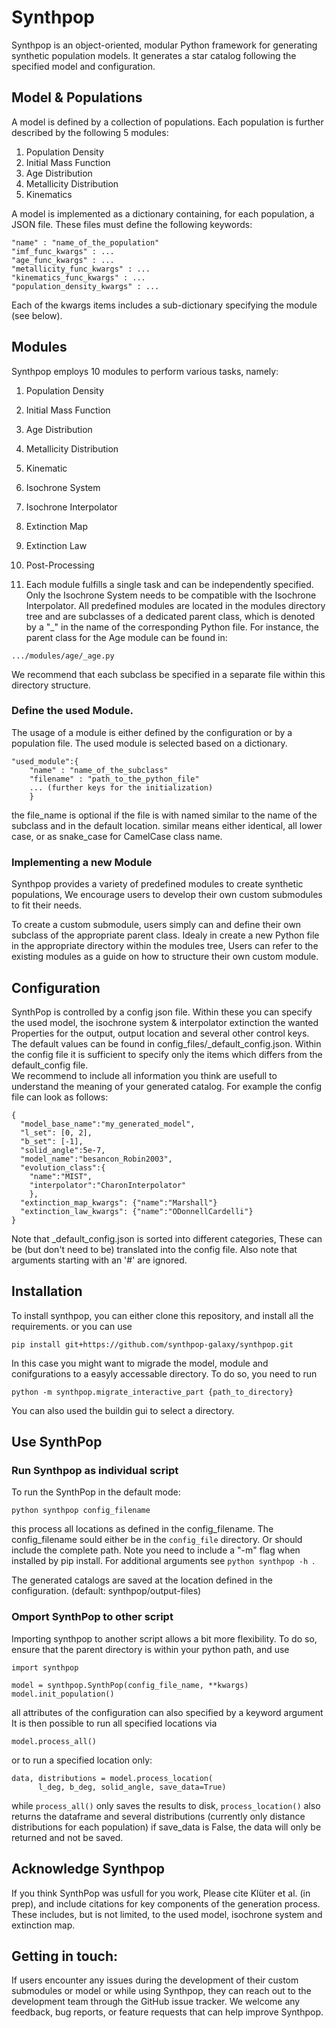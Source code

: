 # Synthpop

Synthpop is an object-oriented, modular Python framework 
for generating synthetic population models. 
It generates a star catalog following the specified model and configuration.

## Model & Populations

A model is defined by a collection of populations. 
Each population is further described by the following 5 modules:
1. Population Density
2. Initial Mass Function
3. Age Distribution
4. Metallicity Distribution
5. Kinematics

A model is implemented as a dictionary containing, 
for each population, a JSON file. 
These files must define the following keywords:


    "name" : "name_of_the_population"
    "imf_func_kwargs" : ...
    "age_func_kwargs" : ...
    "metallicity_func_kwargs" : ...
    "kinematics_func_kwargs" : ...
    "population_density_kwargs" : ...

Each of the kwargs items includes a sub-dictionary 
specifying the module (see below).

## Modules

Synthpop employs 10 modules to perform various tasks, namely:

1) Population Density
2) Initial Mass Function
3) Age Distribution
4) Metallicity Distribution
5) Kinematic
6) Isochrone System
7) Isochrone Interpolator
8) Extinction Map
9) Extinction Law
10) Post-Processing

11) Each module fulfills a single task and can be independently specified.
Only the Isochrone System needs to be compatible with the Isochrone Interpolator.
All predefined modules are located in the modules directory tree 
and are subclasses of a dedicated parent class, which is denoted by a "_" in the name of the corresponding Python file.
For instance, the parent class for the Age module can be found in:

``.../modules/age/_age.py ``

We recommend that each subclass be specified in a separate file within this directory structure.

### Define the used Module. 
The usage of a module is either defined by the configuration or by a population file.
The used module is selected based on a dictionary. 

    "used_module":{
        "name" : "name_of_the_subclass"
        "filename" : "path_to_the_python_file"
        ... (further keys for the initialization)
        }

the file_name is optional if the file is with named 
similar to the name of the subclass and in the default location. 
similar means either identical, all lower case, 
or as snake_case for  CamelCase class name.  

### Implementing a new Module
Synthpop provides a variety of predefined modules to create synthetic populations, 
We encourage users to develop their own custom submodules to fit their needs.

To create a custom submodule, users simply can and define their own subclass of the appropriate parent class. 
Idealy in create a new Python file in the appropriate directory within the modules tree, 
Users can refer to the existing modules as a guide on how to structure their own custom module.



## Configuration 
  SynthPop is controlled by a config json file. 
  Within these you can specify the used model, 
  the isochrone system & interpolator extinction
  the wanted Properties for the output, output location 
  and several other control keys.
  The default values can be found in config_files/_default_config.json.
  Within the config file it is sufficient to specify only the items 
  which differs from the default_config file.  
  We recommend to include all information you think are 
  usefull to understand the meaning of your generated catalog.
  For example the config file can look as follows:
    
    {
      "model_base_name":"my_generated_model",
      "l_set": [0, 2],
      "b_set": [-1],
      "solid_angle":5e-7,
      "model_name":"besancon_Robin2003",
      "evolution_class":{
        "name":"MIST", 
        "interpolator":"CharonInterpolator"
        },
      "extinction_map_kwargs": {"name":"Marshall"}
      "extinction_law_kwargs": {"name":"ODonnellCardelli"}
    }

  Note that _default_config.json is sorted into different categories, 
  These can be (but don't need to be) translated into the config file. 
  Also note that arguments starting with an '#' are ignored.
  

## Installation
To install synthpop, you can either clone this repository, and install all the requirements. 
or you can use 
```
pip install git+https://github.com/synthpop-galaxy/synthpop.git 
``` 
In this case you might want to migrade the model, module and conifgurations to a easyly accessable directory. 
To do so, you need to run 
```
python -m synthpop.migrate_interactive_part {path_to_directory}
```
You can also used the buildin gui to select a directory. 


## Use SynthPop
### Run Synthpop as individual script
  To run the SynthPop in the default mode:
  ```
  python synthpop config_filename 
  ```
  this process all locations as defined in the config_filename. 
  The config_filename sould either be in the ``config_file`` directory. 
  Or should include the complete path.
  Note you need to include a "-m" flag when installed by pip install.
  For additional arguments see `python synthpop -h `. 

  The generated catalogs are saved at the location defined in the configuration. 
  (default: synthpop/output-files)
  
### Omport SynthPop to other script 
  Importing synthpop to another script allows a bit more flexibility.
  To do so, ensure that the parent directory is within your python path, and use 
  ```
  import synthpop
  
  model = synthpop.SynthPop(config_file_name, **kwargs)
  model.init_population()
  ```
  all attributes of the configuration can also specified by a keyword argument
  It is then possible  to run all specified locations via 
  ```
  model.process_all() 
  ```
  or to run a specified location only: 
  ```
  data, distributions = model.process_location(
        l_deg, b_deg, solid_angle, save_data=True) 
  ```
  while ```process_all()``` only saves the results to disk,
  ```process_location()``` also returns the dataframe and several distributions
  (currently only distance distributions for each population)
  if save_data is False, the data will only be returned and not be saved. 


## Acknowledge Synthpop 
  If you think SynthPop was usfull for you work, 
  Please cite Klüter et al. (in prep), and include citations for key components of the generation process. 
  These includes, but is not limited, to the used model, isochrone system and extinction map.

## Getting in touch:
  If users encounter any issues during the development of their custom submodules or model or while using Synthpop, 
  they can reach out to the development team through the GitHub issue tracker. 
  We welcome any feedback, bug reports, or feature requests that can help improve Synthpop.